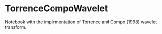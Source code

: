 # TorrenceCompoWavelet
Notebook with the implementation of Torrence and Compo (1998) wavelet transform.
